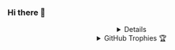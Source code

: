 ### Hi there 👋

<!--
**reiase/reiase** is a ✨ _special_ ✨ repository because its `README.md` (this file) appears on your GitHub profile.

Here are some ideas to get you started:

- 🔭 I’m currently working on ...
- 🌱 I’m currently learning ...
- 👯 I’m looking to collaborate on ...
- 🤔 I’m looking for help with ...
- 💬 Ask me about ...
- 📫 How to reach me: ...
- 😄 Pronouns: ...
- ⚡ Fun fact: ...
-->

<details align="center">
<img height="30" src="https://img.shields.io/badge/reiase' GitHub Stats - 😊-red.svg?&style=for-the-badge&logo=reiase&logoColor=blue" />
<p>&nbsp;<img align="center" src="https://github-readme-stats.vercel.app/api?username=reiase&show_icons=true&hide_border=true&show_owner=true&title_color=FFFF00&count_private=true&theme=dark&custom_title=नमस्ते Programmers! 👏&layout=compact" alt="reiase"/></p>
</details>


<details align="center">
  <summary>GitHub Trophies 🏆</summary>
<p align="center">
  <a href="https://github.com/ryo-ma/github-profile-trophy" target="_blank">
    <img src="https://github-profile-trophy.vercel.app/?username=reiase&theme=juicyfresh&layout=compact&title_color=00FF00"/>
  </a>
</p>
</details>
